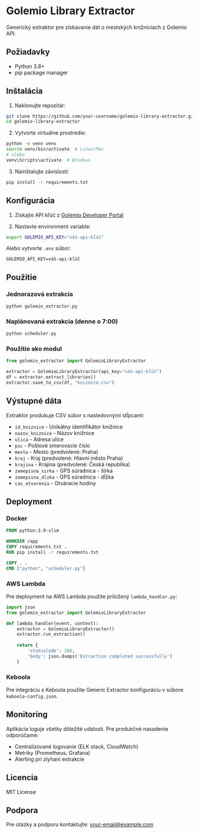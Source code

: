 # Golemio Library Extractor

Generický extraktor pre získavanie dát o mestských knižniciach z Golemio API.

## Požiadavky

- Python 3.8+
- pip package manager

## Inštalácia

1. Naklonujte repozitár:
```bash
git clone https://github.com/your-username/golemio-library-extractor.git
cd golemio-library-extractor
```

2. Vytvorte virtuálne prostredie:
```bash
python -m venv venv
source venv/bin/activate  # Linux/Mac
# alebo
venv\Scripts\activate  # Windows
```

3. Nainštalujte závislosti:
```bash
pip install -r requirements.txt
```

## Konfigurácia

1. Získajte API kľúč z [Golemio Developer Portal](https://api.golemio.cz/docs)

2. Nastavte environment variable:
```bash
export GOLEMIO_API_KEY="váš-api-kľúč"
```

Alebo vytvorte `.env` súbor:
```
GOLEMIO_API_KEY=váš-api-kľúč
```

## Použitie

### Jednorazová extrakcia
```bash
python golemio_extractor.py
```

### Naplánovaná extrakcia (denne o 7:00)
```bash
python scheduler.py
```

### Použitie ako modul
```python
from golemio_extractor import GolemioLibraryExtractor

extractor = GolemioLibraryExtractor(api_key="váš-api-kľúč")
df = extractor.extract_libraries()
extractor.save_to_csv(df, "kniznice.csv")
```

## Výstupné dáta

Extraktor produkuje CSV súbor s nasledovnými stĺpcami:
- `id_kniznice` - Unikátny identifikátor knižnice
- `nazov_kniznice` - Názov knižnice
- `ulica` - Adresa ulice
- `psc` - Poštové smerovacie číslo
- `mesto` - Mesto (predvolené: Praha)
- `kraj` - Kraj (predvolené: Hlavní město Praha)
- `krajina` - Krajina (predvolené: Česká republika)
- `zemepisna_sirka` - GPS súradnica - šírka
- `zemepisna_dlzka` - GPS súradnica - dĺžka
- `cas_otvorenia` - Otváracie hodiny

## Deployment

### Docker
```dockerfile
FROM python:3.9-slim

WORKDIR /app
COPY requirements.txt .
RUN pip install -r requirements.txt

COPY . .
CMD ["python", "scheduler.py"]
```

### AWS Lambda
Pre deployment na AWS Lambda použite priložený `lambda_handler.py`:
```python
import json
from golemio_extractor import GolemioLibraryExtractor

def lambda_handler(event, context):
    extractor = GolemioLibraryExtractor()
    extractor.run_extraction()
    
    return {
        'statusCode': 200,
        'body': json.dumps('Extraction completed successfully')
    }
```

### Keboola
Pre integráciu s Keboola použite Generic Extractor konfiguráciu v súbore `keboola-config.json`.

## Monitoring

Aplikácia loguje všetky dôležité udalosti. Pre produkčné nasadenie odporúčame:
- Centralizované logovanie (ELK stack, CloudWatch)
- Metriky (Prometheus, Grafana)
- Alerting pri zlyhaní extrakcie

## Licencia

MIT License

## Podpora

Pre otázky a podporu kontaktujte: your-email@example.com
